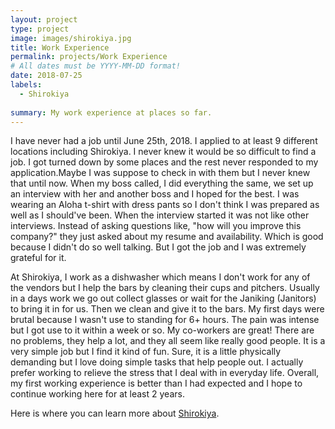 ```yaml
---
layout: project
type: project
image: images/shirokiya.jpg
title: Work Experience
permalink: projects/Work Experience
# All dates must be YYYY-MM-DD format!
date: 2018-07-25
labels:
  - Shirokiya
  
summary: My work experience at places so far.
---
```


I have never had a job until June 25th, 2018. I applied to at least 9 different locations including Shirokiya. I never knew it would be so difficult to find a job. I got turned down by some places and the rest never responded to my application.Maybe I was suppose to check in with them but I never knew that until now. When my boss called, I did everything the same, we set up an interview with her and another boss and I hoped for the best. I was wearing an Aloha t-shirt with dress pants so I don't think I was prepared as well as I should've been. When the interview started it was not like other interviews. Instead of asking questions like, "how will you improve this company?" they just asked about my resume and availability. Which is good because I didn't do so well talking. But I got the job and I was extremely grateful for it.

At Shirokiya, I work as a dishwasher which means I don't work for any of the vendors but I help the bars by cleaning their cups and pitchers. Usually in a days work we go out collect glasses or wait for the Janiking (Janitors) to bring it in for us. Then we clean and give it to the bars. My first days were brutal because I wasn't use to standing for 6+ hours. The pain was intense but I got use to it within a week or so. My co-workers are great! There are no problems, they help a lot, and they all seem like really good people. It is a very simple job but I find it kind of fun. Sure, it is a little physically demanding but I love doing simple tasks that help people out. I actually prefer working to relieve the stress that I deal with in everyday life. Overall, my first working experience is better than I had expected and I hope to continue working here for at least 2 years.

Here is where you can learn more about [Shirokiya](https://www.shirokiya.com/).



